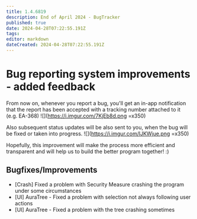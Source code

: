 ```yaml
---
title: 1.4.6819
description: End of April 2024 - BugTracker
published: true
date: 2024-04-28T07:22:55.191Z
tags: 
editor: markdown
dateCreated: 2024-04-28T07:22:55.191Z
---
```


# Bug reporting system improvements - added feedback
From now on, whenever you report a bug, you'll get an in-app notification that the report has been accepted with a tracking number attached to it (e.g. EA-368)
![](https://i.imgur.com/7KjEb8d.png =x350)

Also subsequent status updates will be also sent to you, when the bug will be fixed or taken into progress. 
![](https://i.imgur.com/lJKWjue.png =x350)

Hopefully, this improvement will make the process more efficient and transparent and will help us to build the better program together! :) 

## Bugfixes/Improvements
- [Crash] Fixed a problem with Security Measure crashing the program under some circumstances
- [UI] AuraTree - Fixed a problem with selection not always following user actions
- [UI] AuraTree - Fixed a problem with the tree crashing sometimes
